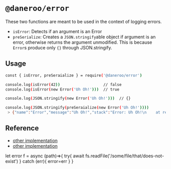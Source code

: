 # `@daneroo/error`

These two functions are meant to be used in the context of logging errors.

- `isError`: Detects if an argument is an Error
- `preSerialize`: Creates a `JSON.stringify`able object if argument is an error, otherwise returns the argument unmodified. This is because `Error`s produce only `{}` through JSON.stringify.

## Usage

```bash
const { isError, preSeraialize } = require('@daneroo/error')

console.log(isError(42))                   // false
console.log(isError(new Error('Uh Oh!')))  // true

console.log(JSON.stringify(new Error('Uh Oh!')))  // {}

console.log(JSON.stringify(preSeraialize(new Error('Uh Oh!'))))
 > {"name":"Error","message":"Uh Oh!","stack":"Error: Uh Oh!\n    at repl:1:42\n    at Script.runInThisContext (vm.js:96:20)\n    at REPLServer.defaultEval (repl.js:329:29)\n    at bound (domain.js:396:14)\n    at REPLServer.runBound [as eval] (domain.js:409:12)\n    at REPLServer.onLine (repl.js:642:10)\n    at REPLServer.emit (events.js:187:15)\n    at REPLServer.EventEmitter.emit (domain.js:442:20)\n    at REPLServer.Interface._onLine (readline.js:290:10)\n    at REPLServer.Interface._line (readline.js:638:8)"}

```

## Reference

- [other implementation](https://github.com/yefremov/iserror)
- [other implementation](https://github.com/Xotic750/is-error-x/blob/master/tests/spec/test.js)

let error
f = async (path)=>{ 
  try{
    await fs.readFile('/some/file/that/does-not-exist')
  } catch (err){
    error=err
  }
}
